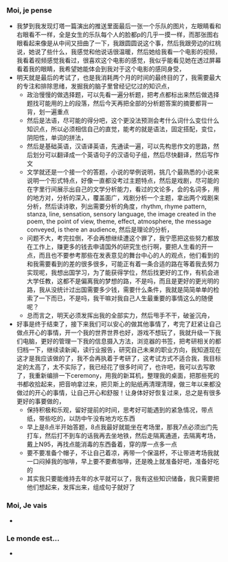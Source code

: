 ### Moi, je pense
- 我梦到我发现灯塔一篇演出的推送里面最后一张一个乐队的图片，左眼睛看和右眼看不一样，全是女生的乐队每个人的脸都p的几乎一摸一样，而那张图右眼看起来像是从中间又扭曲了一下，我跟圆圆说这个事，然后我跟旁边的红桃说，她说了些什么，我感觉和他说话很温暖，然后她给我看一个电影的视频，我看着视频感觉我看过，很喜欢这个电影的感觉，我似乎能看见她在透过屏幕看着我的眼睛，我希望她能体会到我对于这个电影的感同身受，
- 明天就是最后的考试了，也是我消耗两个月的时间的最终目的了，我需要最大的专注和排除思绪，发掘我的脑子里曾经记忆过的知识点，
	- 政治慢慢的做选择题，可以先看一遍分析题，把考点都标出来然后做选择题找可能用的上的段落，然后今天再把全部的分析题答案的摘要都背一背，划一遍重点
	- 然后是法语，尽可能的得分吧，这个更没法预测会考什么词什么变位什么知识点，所以必须相信自己的直觉，能考的就是语法，固定搭配，变位，阴阳性，单词的拼法，
	- 然后是基础英语，汉语译英语，先通读一遍，可以先构思作文的思路，然后划分可以翻译成一个英语句子的汉语句子组，然后尽快翻译，然后写作文
	- 文学就还是一个接一个的答题，小说的举例说明，挑几个最熟悉的小说来说明一个形式特点，好像一直都没考过主题特点，然后是戏剧，尽可能的在字里行间展示出自己的文学分析能力，看过的文论多，会的名词多，用的地方对，分析的深入，覆盖面广，戏剧分析一个主题，拿出两个戏剧来分析，然后读诗歌，列出需要分析的角度，rhythm, rhyme pattern, stanza, line, sensation, sensory language, the image created in the poem, the point of view, theme, effect, atmosphere, the message conveyed, is there an audience, 然后是理论的分析，
	- 问题不大，考完拉倒，不会再想继续遭这个罪了，我宁愿把这些努力都放在工作上，赚更多的钱去申请国外的研究生也行啊，要把人生看的开一点，而且也不要参考那些在发表意见的舞台中心的人的观点，他们看到的和我需要看到的差的很多很多，可能正有着一条合适的路在等着我去努力实现呢，我想出国学习，为了能获得学位，然后找更好的工作，有机会进大学任教，这都不是偏离我的梦想的路，不是吗，而且是更好的更光明的路，我从没统计过出国需要多少钱，需要什么条件，我就是简简单单的检索了一下而已，不是吗，我干嘛对我自己人生最重要的事情这么的随便呢？
	- 总而言之，明天必须发挥出我的全部实力，然后甩手不干，破釜沉舟，
- 好事是终于结束了，接下来我们可以安心的做其他事情了，考完了赶紧让自己做点开心的事情，开一个我的世界世界也好，游戏不想玩了，我就升级一下我们电脑，更好的管理一下我的信息摄入方法，浏览器的书签，把考研相关的都归档一下，继续读新闻，读行业报告，研究自己未来的职业方向，我知道现在这才是我应该做的了，我不会再执着于考研了，这考试方式不适合我，我目标定的太高了，太不实际了，我已经花了很多时间了，也许吧，我可以去写歌了，我重新编排一下ceremony，用我的新耳机，整理我的桌面，把那些死的书都收拾起来，把音响拿过来，把贝斯上的贴纸再清理清理，做三年以来都没做过的开心的事情，让自己开心和舒服！让身体好好恢复过来，总之是有很多更好的事要做的，
	- 保持积极和乐观，留好提前的时间，思考好可能遇到的紧急情况，带点纸，带些吃的，以防中午没有地方吃东西
	- 早上是8点半开始答题，8点我最好就能坐在考场里，那我7点必须出门先打车，然后打不到车的话我再去坐地铁，然后走隔离通道，去隔离考场，戴上N95，再找点能消毒的东西备着，穿的厚一点多一点
	- 要不要准备个帽子，不让自己着凉，再带一个保温杯，不让带进考场我就一口闷掉我的咖啡，早上要不要煮咖啡，还是晚上就准备好吧，准备好吃的
	- 其实我只要能维持去年的水平就可以了，我有这些知识储备，我只需要把他们想起来，发挥出来，组成句子就好了




### Moi, Je vais
- 



### Le monde est...
- 